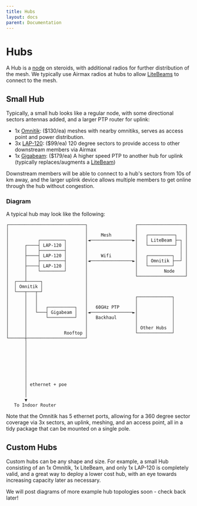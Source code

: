 ```yaml
---
title: Hubs
layout: docs
parent: Documentation
---
```


# Hubs

A Hub is a [node](./nodes) on steroids, with additional radios for further distribution of the mesh. We typically use Airmax radios at hubs to allow [LiteBeams](/equipment/lbe) to connect to the mesh.

## Small Hub

Typically, a small hub looks like a regular node, with some directional sectors antennas added, and a larger PTP router for uplink:

- 1x [Omnitik](/equipment/omnitik): ($130/ea) meshes with nearby omnitiks, serves as access point and power distribution.
- 3x [LAP-120](/equipment/lap120): ($99/ea) 120 degree sectors to provide access to other downstream members via Airmax
- 1x [Gigabeam](/equipment/gbep): ($179/ea) A higher speed PTP to another hub for uplink (typically replaces/augments a [LiteBeam](/equipment/lbe))

Downstream members will be able to connect to a hub's sectors from 10s of km away, and the larger uplink device allows multiple members to get online through the hub without congestion.

### Diagram

A typical hub may look like the following:

```
┌─────────────────────────────┐                  ┌──────────────────┐
│                             │                  │                  │
│                             │     Mesh         │   ┌──────────┐   │
│           ┌─────────┐       │◄────────────────►│   │ LiteBeam ├─┐ │
│      ┌────┤ LAP-120 │       │                  │   └──────────┘ │ │
│      │    ├─────────┤       │                  │                │ │
│      ├────┤ LAP-120 │       │     Wifi         │   ┌─────────┐  │ │
│      │    ├─────────┤       │◄────────────────►│   │ Omnitik ├──┘ │
│      ├────┤ LAP-120 │       │                  │   └─────────┘    │
│      │    └─────────┘       │                  │          Node    │
│      │                      │                  └──────────────────┘
│  ┌───┴─────┐                │
│  │ Omnitik │                │
│  └───┬───┬─┘                │
│      │   │                  │                  ┌─────────────┐
│      │   │                  │                  │             │
│      │   │   ┌──────────┐   │   60GHz PTP      │             │
│      │   └───┤ Gigabeam │   │◄────────────────►│             │
│      │       └──────────┘   │   Backhaul       │             │
│      │                      │                  │             │
│      │                      │                  │ Other Hubs  │
│      │              Rooftop │                  └─────────────┘
└──────┼──────────────────────┘
       │
       │
       │
       │
       │
       │
       │
       │
       │ ethernet + poe
       │
       │
       ▼
   To Indoor Router
```

Note that the Omnitik has 5 ethernet ports, allowing for a 360 degree sector coverage via 3x sectors, an uplink, meshing, and an access point, all in a tidy package that can be mounted on a single pole.

## Custom Hubs

Custom hubs can be any shape and size. For example, a small Hub consisting of an 1x Omnitik, 1x LiteBeam, and only 1x LAP-120 is completely valid, and a great way to deploy a lower cost hub, with an eye towards increasing capacity later as necessary.

We will post diagrams of more example hub topologies soon - check back later!
